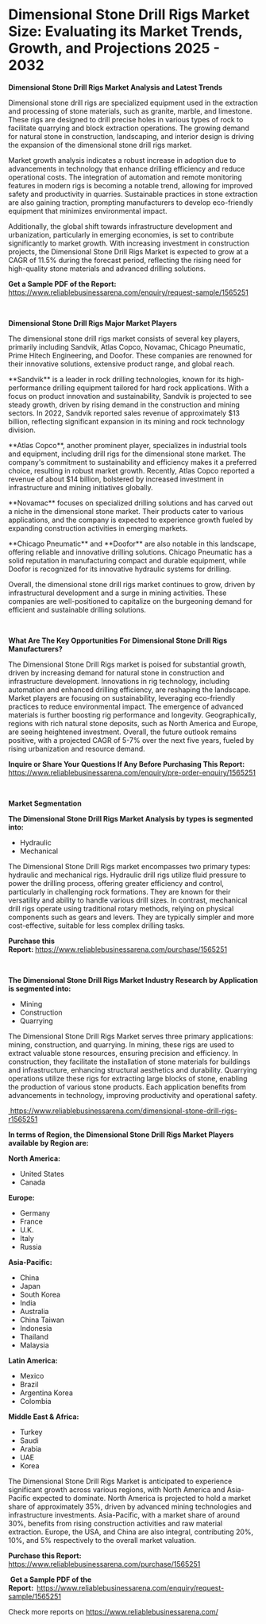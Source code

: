<p><h1>Dimensional Stone Drill Rigs Market Size: Evaluating its Market Trends, Growth, and Projections 2025 - 2032</h1></p><p><strong>Dimensional Stone Drill Rigs Market Analysis and Latest Trends</strong></p>
<p><p>Dimensional stone drill rigs are specialized equipment used in the extraction and processing of stone materials, such as granite, marble, and limestone. These rigs are designed to drill precise holes in various types of rock to facilitate quarrying and block extraction operations. The growing demand for natural stone in construction, landscaping, and interior design is driving the expansion of the dimensional stone drill rigs market.</p><p>Market growth analysis indicates a robust increase in adoption due to advancements in technology that enhance drilling efficiency and reduce operational costs. The integration of automation and remote monitoring features in modern rigs is becoming a notable trend, allowing for improved safety and productivity in quarries. Sustainable practices in stone extraction are also gaining traction, prompting manufacturers to develop eco-friendly equipment that minimizes environmental impact.</p><p>Additionally, the global shift towards infrastructure development and urbanization, particularly in emerging economies, is set to contribute significantly to market growth. With increasing investment in construction projects, the Dimensional Stone Drill Rigs Market is expected to grow at a CAGR of 11.5% during the forecast period, reflecting the rising need for high-quality stone materials and advanced drilling solutions.</p></p>
<p><strong>Get a Sample PDF of the Report:&nbsp;</strong> <a href="https://www.reliablebusinessarena.com/enquiry/request-sample/1565251?utm_campaign=3498&utm_medium=2&utm_source=Github&utm_content=ia&utm_term=11042025&utm_id=dimensional-stone-drill-rigs">https://www.reliablebusinessarena.com/enquiry/request-sample/1565251</a></p>
<p>&nbsp;</p>
<p><strong>Dimensional Stone Drill Rigs Major Market Players</strong></p>
<p><p>The dimensional stone drill rigs market consists of several key players, primarily including Sandvik, Atlas Copco, Novamac, Chicago Pneumatic, Prime Hitech Engineering, and Doofor. These companies are renowned for their innovative solutions, extensive product range, and global reach.</p><p>**Sandvik** is a leader in rock drilling technologies, known for its high-performance drilling equipment tailored for hard rock applications. With a focus on product innovation and sustainability, Sandvik is projected to see steady growth, driven by rising demand in the construction and mining sectors. In 2022, Sandvik reported sales revenue of approximately $13 billion, reflecting significant expansion in its mining and rock technology division.</p><p>**Atlas Copco**, another prominent player, specializes in industrial tools and equipment, including drill rigs for the dimensional stone market. The company's commitment to sustainability and efficiency makes it a preferred choice, resulting in robust market growth. Recently, Atlas Copco reported a revenue of about $14 billion, bolstered by increased investment in infrastructure and mining initiatives globally.</p><p>**Novamac** focuses on specialized drilling solutions and has carved out a niche in the dimensional stone market. Their products cater to various applications, and the company is expected to experience growth fueled by expanding construction activities in emerging markets.</p><p>**Chicago Pneumatic** and **Doofor** are also notable in this landscape, offering reliable and innovative drilling solutions. Chicago Pneumatic has a solid reputation in manufacturing compact and durable equipment, while Doofor is recognized for its innovative hydraulic systems for drilling.</p><p>Overall, the dimensional stone drill rigs market continues to grow, driven by infrastructural development and a surge in mining activities. These companies are well-positioned to capitalize on the burgeoning demand for efficient and sustainable drilling solutions.</p></p>
<p>&nbsp;</p>
<p><strong>What Are The Key Opportunities For Dimensional Stone Drill Rigs Manufacturers?</strong></p>
<p><p>The Dimensional Stone Drill Rigs market is poised for substantial growth, driven by increasing demand for natural stone in construction and infrastructure development. Innovations in rig technology, including automation and enhanced drilling efficiency, are reshaping the landscape. Market players are focusing on sustainability, leveraging eco-friendly practices to reduce environmental impact. The emergence of advanced materials is further boosting rig performance and longevity. Geographically, regions with rich natural stone deposits, such as North America and Europe, are seeing heightened investment. Overall, the future outlook remains positive, with a projected CAGR of 5-7% over the next five years, fueled by rising urbanization and resource demand.</p></p>
<p><strong>Inquire or Share Your Questions If Any Before Purchasing This Report:</strong> <a href="https://www.reliablebusinessarena.com/enquiry/pre-order-enquiry/1565251?utm_campaign=3498&utm_medium=2&utm_source=Github&utm_content=ia&utm_term=11042025&utm_id=dimensional-stone-drill-rigs">https://www.reliablebusinessarena.com/enquiry/pre-order-enquiry/1565251</a></p>
<p>&nbsp;</p>
<p><strong>Market Segmentation</strong></p>
<p><strong>The Dimensional Stone Drill Rigs Market Analysis by types is segmented into:</strong></p>
<p><ul><li>Hydraulic</li><li>Mechanical</li></ul></p>
<p><p>The Dimensional Stone Drill Rigs market encompasses two primary types: hydraulic and mechanical rigs. Hydraulic drill rigs utilize fluid pressure to power the drilling process, offering greater efficiency and control, particularly in challenging rock formations. They are known for their versatility and ability to handle various drill sizes. In contrast, mechanical drill rigs operate using traditional rotary methods, relying on physical components such as gears and levers. They are typically simpler and more cost-effective, suitable for less complex drilling tasks.</p></p>
<p><strong>Purchase this Report:&nbsp;</strong><a href="https://www.reliablebusinessarena.com/purchase/1565251?utm_campaign=3498&utm_medium=2&utm_source=Github&utm_content=ia&utm_term=11042025&utm_id=dimensional-stone-drill-rigs">https://www.reliablebusinessarena.com/purchase/1565251</a></p>
<p>&nbsp;</p>
<p><strong>The Dimensional Stone Drill Rigs Market Industry Research by Application is segmented into:</strong></p>
<p><ul><li>Mining</li><li>Construction</li><li>Quarrying</li></ul></p>
<p><p>The Dimensional Stone Drill Rigs Market serves three primary applications: mining, construction, and quarrying. In mining, these rigs are used to extract valuable stone resources, ensuring precision and efficiency. In construction, they facilitate the installation of stone materials for buildings and infrastructure, enhancing structural aesthetics and durability. Quarrying operations utilize these rigs for extracting large blocks of stone, enabling the production of various stone products. Each application benefits from advancements in technology, improving productivity and operational safety.</p></p>
<p><a href="https://www.reliablebusinessarena.com/dimensional-stone-drill-rigs-r1565251?utm_campaign=3498&utm_medium=2&utm_source=Github&utm_content=ia&utm_term=11042025&utm_id=dimensional-stone-drill-rigs">&nbsp;https://www.reliablebusinessarena.com/dimensional-stone-drill-rigs-r1565251</a></p>
<p><strong>In terms of Region, the Dimensional Stone Drill Rigs Market Players available by Region are:</strong></p>
<p>
    <p> <strong> North America: </strong>
        <ul>
            <li>United States</li>
            <li>Canada</li>
        </ul>
        </p> 
    <p> <strong> Europe: </strong>
        <ul>
            <li>Germany</li>
            <li>France</li>
            <li>U.K.</li>
            <li>Italy</li>
            <li>Russia</li>
        </ul>
        </p> 
    <p> <strong> Asia-Pacific: </strong>
        <ul>
            <li>China</li>
            <li>Japan</li>
            <li>South Korea</li>
            <li>India</li>
            <li>Australia</li>
            <li>China Taiwan</li>
            <li>Indonesia</li>
            <li>Thailand</li>
            <li>Malaysia</li>
        </ul>
        </p> 
    <p> <strong> Latin America: </strong>
        <ul>
            <li>Mexico</li>
            <li>Brazil</li>
            <li>Argentina Korea</li>
            <li>Colombia</li>
        </ul>
        </p> 
    <p> <strong> Middle East & Africa: </strong>
        <ul>
            <li>Turkey</li>
            <li>Saudi</li>
            <li>Arabia</li>
            <li>UAE</li>
            <li>Korea</li>
        </ul>
    </p>
    </p>
<p><p>The Dimensional Stone Drill Rigs Market is anticipated to experience significant growth across various regions, with North America and Asia-Pacific expected to dominate. North America is projected to hold a market share of approximately 35%, driven by advanced mining technologies and infrastructure investments. Asia-Pacific, with a market share of around 30%, benefits from rising construction activities and raw material extraction. Europe, the USA, and China are also integral, contributing 20%, 10%, and 5% respectively to the overall market valuation.</p></p>
<p><strong>Purchase this Report: </strong><a href="https://www.reliablebusinessarena.com/purchase/1565251?utm_campaign=3498&utm_medium=2&utm_source=Github&utm_content=ia&utm_term=11042025&utm_id=dimensional-stone-drill-rigs">https://www.reliablebusinessarena.com/purchase/1565251</a></p>
<p>&nbsp;<strong>Get a Sample PDF of the Report:&nbsp;&nbsp;</strong><a href="https://www.reliablebusinessarena.com/enquiry/request-sample/1565251?utm_campaign=3498&utm_medium=2&utm_source=Github&utm_content=ia&utm_term=11042025&utm_id=dimensional-stone-drill-rigs">https://www.reliablebusinessarena.com/enquiry/request-sample/1565251</a></p>
<p><strong></strong></p>
<p>Check more reports on <a href="https://www.reliablebusinessarena.com/?utm_campaign=3498&utm_medium=2&utm_source=Github&utm_content=ia&utm_term=11042025&utm_id=dimensional-stone-drill-rigs">https://www.reliablebusinessarena.com/</a></p>